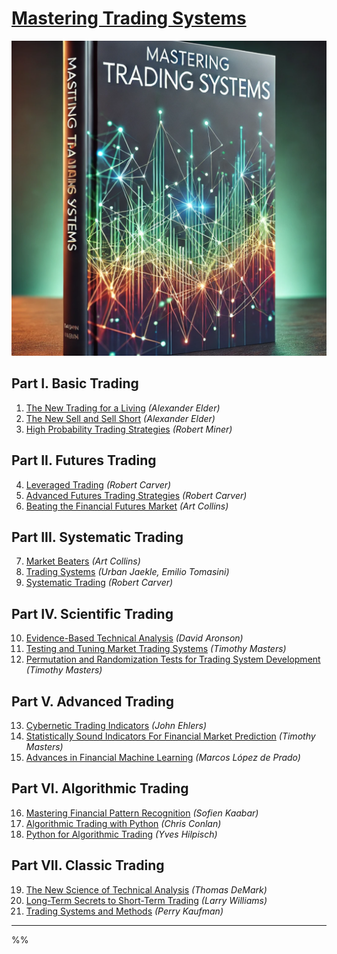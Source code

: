 # [Mastering Trading Systems](/)
[![Mastering Trading Systems](mastering_ts.png?raw=true "Mastering Trading Systems")](/)

## Part I. Basic Trading

1. [The New Trading for a Living](https://www.amazon.com/New-Trading-Living-Psychology-Discipline-ebook/dp/B00MFPZAWG) _(Alexander Elder)_
2. [The New Sell and Sell Short](https://www.amazon.com/New-Sell-Short-Profits-Declines-ebook/dp/B004PGMI14) _(Alexander Elder)_
3. [High Probability Trading Strategies](https://www.amazon.com/High-Probability-Trading-Strategies-Tactics-ebook/dp/B001KAM6U6) _(Robert Miner)_

## Part II. Futures Trading

4. [Leveraged Trading](https://www.amazon.com/Leveraged-Trading-professional-approach-trading-ebook/dp/B07Z81R6WL) _(Robert Carver)_
5. [Advanced Futures Trading Strategies](https://www.amazon.com/dp/B0BCKP2ZK9) _(Robert Carver)_
6. [Beating the Financial Futures Market](https://www.amazon.com/Beating-FINANCIAL-FUTURES-MARKET-Strategies-ebook/dp/B01N3SG6TI) _(Art Collins)_

## Part III. Systematic Trading

7. [Market Beaters](https://www.amazon.com/Market-Beaters-Art-Collins-ebook/dp/B07NBX7T45) _(Art Collins)_
8. [Trading Systems](https://www.amazon.com/gp/product/B081Z8YLKT) _(Urban Jaekle, Emilio Tomasini)_
9. [Systematic Trading](https://www.amazon.com/dp/B014J5LNSY) _(Robert Carver)_

## Part IV. Scientific Trading

10. [Evidence-Based Technical Analysis](https://www.amazon.com/Evidence-Based-Technical-Analysis-Scientific-Statistical-ebook/dp/B0086KQ3UW) _(David Aronson)_
11. [Testing and Tuning Market Trading Systems](https://www.amazon.com/Testing-Tuning-Market-Trading-Systems-ebook/dp/B07JVKW1BT) _(Timothy Masters)_
12. [Permutation and Randomization Tests for Trading System Development](https://www.amazon.com/Permutation-Randomization-Trading-System-Development/dp/B084QLXFKW) _(Timothy Masters)_

## Part V. Advanced Trading

13. [Cybernetic Trading Indicators](https://www.amazon.com/Cybernetic-Trading-Indicators-John-Ehlers/dp/B0F79TYDNW) _(John Ehlers)_
14. [Statistically Sound Indicators For Financial Market Prediction](https://www.amazon.com/Statistically-Indicators-Financial-Market-Prediction/dp/1698339992) _(Timothy Masters)_
15. [Advances in Financial Machine Learning](https://www.amazon.com/Advances-Financial-Machine-Learning-Marcos-ebook/dp/B079KLDW21) _(Marcos López de Prado)_

## Part VI. Algorithmic Trading

16. [Mastering Financial Pattern Recognition](https://www.amazon.com/Mastering-Financial-Pattern-Recognition-Sofien-ebook/dp/B0BJNQ13QN) _(Sofien Kaabar)_
17. [Algorithmic Trading with Python](https://www.amazon.com/Algorithmic-Trading-Python-Quantitative-Development/dp/B086Y6H6YG) _(Chris Conlan)_
18. [Python for Algorithmic Trading](https://www.amazon.com/Python-Algorithmic-Trading-Cloud-Deployment-ebook/dp/B08NC8F1WV) _(Yves Hilpisch)_

## Part VII. Classic Trading

19. [The New Science of Technical Analysis](https://www.amazon.com/Science-Technical-Analysis-Wiley-Finance-ebook/dp/B000WLLWMC) _(Thomas DeMark)_
20. [Long-Term Secrets to Short-Term Trading](https://www.amazon.com/Long-Term-Secrets-Short-Term-Trading-Wiley-ebook/dp/B0062ZNIHO) _(Larry Williams)_
21. [Trading Systems and Methods](https://www.amazon.com/Trading-Systems-Methods-Wiley-ebook/dp/B08141BBXR) _(Perry Kaufman)_

---
%%
